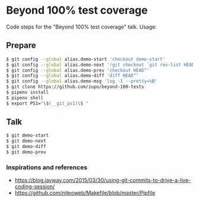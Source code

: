 # Beyond 100% test coverage

Code steps for the "Beyond 100% test coverage" talk. Usage:

## Prepare

```bash
$ git config --global alias.demo-start 'checkout demo-start'
$ git config --global alias.demo-next '!git checkout `git rev-list HEAD..demo-end | tail -1`'
$ git config --global alias.demo-prev 'checkout HEAD^'
$ git config --global alias.demo-diff 'diff HEAD^'
$ git config --global alias.demo-msg 'log -1 --pretty=%B'
$ git clone https://github.com/zupo/beyond-100-tests
$ pipenv install
$ pipenv shell
$ export PS1="\$(__git_ps1)\$ "
```

## Talk

```bash
$ git demo-start
$ git demo-next
$ git demo-diff
$ git demo-prev
```

### Inspirations and references

* https://blog.jayway.com/2015/03/30/using-git-commits-to-drive-a-live-coding-session/
* https://github.com/niteoweb/Makefile/blob/master/Pipfile

